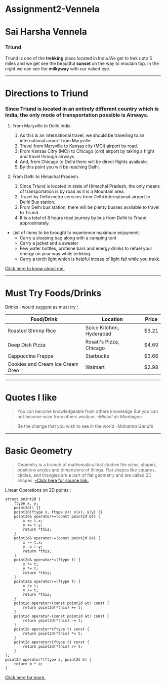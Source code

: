 # Assignment2-Vennela
# Sai Harsha Vennela
### Triund
 Triund is one of the **trekking** place located in India.We get to trek upto 5 miles and we get see the beautiful **sunset** on the way to moutain top. In the night we can see the **milkyway** with our naked eye.

 ---
 # Directions to Triund
 ### Since Triund is located in an entirely different country which is India, the only mode of transportation possible is **Airways**.
1. From Maryville to Delhi,India.

    1. As this is an international travel, we should be travelling to an international airport from Maryville.
    1. Travel from Maryville to Kansas city (MCI) airport by road.
    1. From Kansas Citry (MCI) to Chicago (ord) airport by taking a flight and travel through airways
    1. And, from Chicago to Delhi there will be direct flights available.
    1.  By this point you will be reaching Delhi.
1.  From Delhi to Himachal Pradesh.
    1. Since Triund is located in state of Himachal Pradesh, the only means of transportation is by road as it is a Mountain area.
    1. Travel by Delhi metro services from Delhi international airport to Delhi Bus station.
    1. From Delhi bus station, there will be plenty busses available to travel to Triund.
    1. It is a total of 8 hours road journey by bus from Delhi to Triund approximately.
- List of items to be brought to experience maximum enjoyment.
    - Carry a sleeping bag along with a camping tent
    - Carry a jacket and a sweater
    - Few water bottles, proteine bars and energy drinks to refuel your energy on your way while terkking.
    - Carry a torch light which is helpful incase of light fall while you trekk.
    
[Click here to know about me.](AboutMe.md)

---
# Must Try Foods/Drinks
Drinks I would suggest as must try :

| Food/Drink | Location | Price
|--- | ----| --- |
| Roasted Shrimp Rice | Spice Kitchen, Hyderabad | $3.21
| Deep Dish Pizza | Rosati's Pizza, Chicago | $4.69
| Cappuccino Frappe | Starbucks | $3.66
| Cookies and Cream Ice Cream Oreo | Walmart | $2.98

---
# Quotes I like
> You can become knowledgeable from others knowledge But you can not become wise from others wisdom. *-Michel de Montaigne*

> Be the change that you wish to see in the world.*-Mahatma Gandhi*
---
# Basic Geometry
> Geometry is a branch of mathematics that studies the sizes, shapes, positions angles and dimensions of things. Flat shapes like squares, circles, and triangles are a part of flat geometry and are called 2D shapes.
[-Click here for source link.](https://www.splashlearn.com/math-vocabulary/geometry/geometry)

Linear Operations on 2D points :
~~~ 
struct point2d {
    ftype x, y;
    point2d() {}
    point2d(ftype x, ftype y): x(x), y(y) {}
    point2d& operator+=(const point2d &t) {
        x += t.x;
        y += t.y;
        return *this;
    }
    point2d& operator-=(const point2d &t) {
        x -= t.x;
        y -= t.y;
        return *this;
    }
    point2d& operator*=(ftype t) {
        x *= t;
        y *= t;
        return *this;
    }
    point2d& operator/=(ftype t) {
        x /= t;
        y /= t;
        return *this;
    }
    point2d operator+(const point2d &t) const {
        return point2d(*this) += t;
    }
    point2d operator-(const point2d &t) const {
        return point2d(*this) -= t;
    }
    point2d operator*(ftype t) const {
        return point2d(*this) *= t;
    }
    point2d operator/(ftype t) const {
        return point2d(*this) /= t;
    }
};
point2d operator*(ftype a, point2d b) {
    return b * a;
}
 ~~~
[Click here for more.](https://cp-algorithms.com/geometry/basic-geometry.html)





